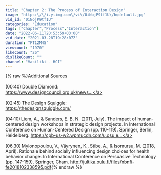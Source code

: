 ```yaml
---
title: "Chapter 2: The Process of Interaction Design"
image: "https:\/\/i.ytimg.com\/vi\/0iNojP9tf1U\/hqdefault.jpg"
vid_id: "0iNojP9tf1U"
categories: "Education"
tags: ["Chapter","Process","Interaction"]
date: "2022-06-11T20:53:59+03:00"
vid_date: "2021-03-28T19:28:07Z"
duration: "PT12M4S"
viewcount: "1970"
likeCount: "26"
dislikeCount: ""
channel: "Vasiliki - HCI"
---
```

{% raw %}Additional Sources<br /><br />(00:40) Double Diamond: <br /><a rel="nofollow" target="blank" href="https://www.designcouncil.org.uk/news...">https://www.designcouncil.org.uk/news...</a> <br /><br />(02:45) The Design Squiggle:<br /><a rel="nofollow" target="blank" href="https://thedesignsquiggle.com/">https://thedesignsquiggle.com/</a><br /><br />(04:10) Liem, A., &amp; Sanders, E. B. N. (2011, July). The impact of human-centered design workshops in strategic design projects. In International Conference on Human-Centered Design (pp. 110-119). Springer, Berlin, Heidelberg. <a rel="nofollow" target="blank" href="https://cpb-us-w2.wpmucdn.com/u.osu.e...">https://cpb-us-w2.wpmucdn.com/u.osu.e...</a><br /><br />(06.30) Mylonopoulou, V., Väyrynen, K., Stibe, A., &amp; Isomursu, M. (2018, April). Rationale behind socially influencing design choices for health behavior change. In International Conference on Persuasive Technology (pp. 147-159). Springer, Cham. <a rel="nofollow" target="blank" href="http://jultika.oulu.fi/files/nbnfi-fe2018102338595.pdf">http://jultika.oulu.fi/files/nbnfi-fe2018102338595.pdf</a>{% endraw %}
